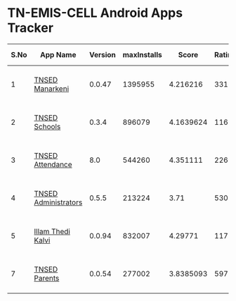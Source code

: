 # TN-EMIS-CELL Android Apps Tracker

| S.No | App Name | Version | maxInstalls | Score | Ratings | 1 Star | 5 Star | Google Play Info |
|------|----------|---------|-------------|-------|---------|--------|--------|------------------|
| 1 | [TNSED Manarkeni](https://play.google.com/store/apps/details?id=in.gov.tnsedstudent.tnemis) | 0.0.47 | 1395955 | 4.216216 | 3316 | 417 | 2259 | [Reviews (1075)](https://flatgithub.com/DigitalIndiaArchiver/TNEMISANALYSIS?filename=data%2FReviews_in.gov.tnsedstudent.tnemis.json) - [Permissions (9)](https://flatgithub.com/DigitalIndiaArchiver/TNEMISANALYSIS?filename=data%2FPermissions_in.gov.tnsedstudent.tnemis.json) |
| 2 | [TNSED Schools](https://play.google.com/store/apps/details?id=in.gov.tnschools.tnemis) | 0.3.4 | 896079 | 4.1639624 | 11621 | 1219 | 7422 | [Reviews (3012)](https://flatgithub.com/DigitalIndiaArchiver/TNEMISANALYSIS?filename=data%2FReviews_in.gov.tnschools.tnemis.json) - [Permissions (10)](https://flatgithub.com/DigitalIndiaArchiver/TNEMISANALYSIS?filename=data%2FPermissions_in.gov.tnschools.tnemis.json) |
| 3 | [TNSED Attendance](https://play.google.com/store/apps/details?id=in.gov.tnsedattendance.tnemis) | 8.0 | 544260 | 4.351111 | 2260 | 190 | 1616 | [Reviews (754)](https://flatgithub.com/DigitalIndiaArchiver/TNEMISANALYSIS?filename=data%2FReviews_in.gov.tnsedattendance.tnemis.json) - [Permissions (3)](https://flatgithub.com/DigitalIndiaArchiver/TNEMISANALYSIS?filename=data%2FPermissions_in.gov.tnsedattendance.tnemis.json) |
| 4 | [TNSED Administrators](https://play.google.com/store/apps/details?id=in.gov.tnschools.monitoring) | 0.5.5 | 213224 | 3.71 | 530 | 111 | 286 | [Reviews (183)](https://flatgithub.com/DigitalIndiaArchiver/TNEMISANALYSIS?filename=data%2FReviews_in.gov.tnschools.monitoring.json) - [Permissions (9)](https://flatgithub.com/DigitalIndiaArchiver/TNEMISANALYSIS?filename=data%2FPermissions_in.gov.tnschools.monitoring.json) |
| 5 | [Illam Thedi Kalvi](https://play.google.com/store/apps/details?id=in.gov.tnschools.itk) | 0.0.94 | 832007 | 4.29771 | 11770 | 848 | 7976 | [Reviews (2252)](https://flatgithub.com/DigitalIndiaArchiver/TNEMISANALYSIS?filename=data%2FReviews_in.gov.tnschools.itk.json) - [Permissions (10)](https://flatgithub.com/DigitalIndiaArchiver/TNEMISANALYSIS?filename=data%2FPermissions_in.gov.tnschools.itk.json) |
| 7 | [TNSED Parents](https://play.google.com/store/apps/details?id=in.gov.tnschools.parent) | 0.0.54 | 277002 | 3.8385093 | 597 | 118 | 341 | [Reviews (171)](https://flatgithub.com/DigitalIndiaArchiver/TNEMISANALYSIS?filename=data%2FReviews_in.gov.tnschools.parent.json) - [Permissions (10)](https://flatgithub.com/DigitalIndiaArchiver/TNEMISANALYSIS?filename=data%2FPermissions_in.gov.tnschools.parent.json) |
